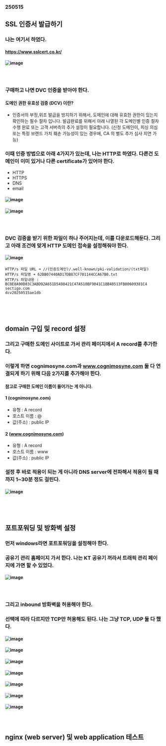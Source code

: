 ### 250515
## SSL 인증서 발급하기
### 나는 여기서 하였다.
#### https://www.sslcert.co.kr/
#### ![image](https://github.com/user-attachments/assets/2fd915e0-ba4d-4c16-a9b0-10c8cab91c3c)
### <br/>

### 구매하고 나면 DVC 인증을 받아야 한다. 
#### 도메인 권한 유효성 검증 (DCV) 이란?
- 인증서의 부정,위조 발급을 방지하기 위해서, 도메인에 대해 유효한 권한이 있는지 확인하는 필수 절차 입니다. 발급완료를 위해서 아래 나열된 각 도메인별 인증 절차 수행 완료 또는 고객 서버측의 추가 설정이 필요합니다. (신청 도메인이, 피싱 의심 또는 특정 브랜드 가치 훼손 가능성이 있는 경우에, CA 의 별도 추가 심사 지연 가능)
### 이때 인증 방법으로 아래 4가지가 있는데, 나는 HTTP로 하였다. 다른건 도메인이 이미 있거나 다른 certificate가 있어야 한다.
- HTTP
- HTTPS
- DNS
- email
#### ![image](https://github.com/user-attachments/assets/5958aa00-23bb-4379-9af2-2f8d82cf1480)
#### ![image](https://github.com/user-attachments/assets/ae0bcc67-8a07-40ff-9110-be72fa428d22)
### <br/>

### DVC 검증을 받기 위한 파일이 하나 주어지는데, 이를 다운로드해둔다. 그리고 아래 조건에 맞게 HTTP 도메인 접속을 설정해줘야 한다.
#### ![image](https://github.com/user-attachments/assets/992a5991-ac7d-4457-a1f9-15ad15ad114e)
```
HTTP/s 파일 URL ➜ //(인증도메인)/.well-known/pki-validation/(txt파일)
HTTP/s 파일명 ➜ 62BB07440AD17DB87CF701144CCA67B0.txt 
HTTP/s 파일내용 :
BC0E8A90D83C3ABD92A651D5498421C47A510BF9041C18B40513FB00609381C4
sectigo.com
dcv20250515ae1db
```
### <br/><br/>

## domain 구입 및 record 설정
### 그리고 구매한 도메인 사이트로 가서 관리 페이지에서 A record를 추가한다.
### 이렇게 하면 cognimosyne.com과 www.cognimosyne.com 둘 다 연결되게 하기 위해 다음 2가지를 추가해야 한다.
#### 참고로 구매한 도메인 이름이 들어가는 게 아니다.
#### 1 (cognimosyne.com)
- 유형 : A record
- 호스트 이름 : @
- 값(주소) : public IP
#### 2 (www.cognimosyne.com)
- 유형 : A record
- 호스트 이름 : www
- 값(주소) : public IP
### 설정 후 바로 적용이 되는 게 아니라 DNS server에 전파해서 적용이 될 때까지 1~30분 정도 걸린다.
#### ![image](https://github.com/user-attachments/assets/6ced1c59-d7e7-43c7-add0-1fd52ad086b0)
### <br/><br/>

## 포트포워딩 및 방화벽 설정
### 먼저 windows라면 포트포워딩을 설정해야 한다.
### 공유기 관리 홈페이지 가서 한다. 나는 KT 공유기 꺼라서 트래픽 관리 페이지에 가면 할 수 있었다.
#### ![image](https://github.com/user-attachments/assets/02b32ec0-13d0-4617-b50b-1cc50f29e900)
### <br/>

### 그리고 inbound 방화벽을 허용해야 한다.
### 선택에 따라 다르지만 TCP만 허용해도 된다. 나는 그냥 TCP, UDP 둘 다 했다.
#### ![image](https://github.com/user-attachments/assets/e99718cb-5e5d-4423-a36f-72e1124d8776)
#### ![image](https://github.com/user-attachments/assets/43e613b7-040a-44b2-8ef6-eda2af85e624)
#### ![image](https://github.com/user-attachments/assets/0f31ffaf-0600-48e4-914e-2073d9f0f6fd)
#### ![image](https://github.com/user-attachments/assets/3d644ab0-164a-4be7-96c2-e8e7a6c4acb0)
#### ![image](https://github.com/user-attachments/assets/a9e47ac1-b4f8-4ea3-a00d-efa86758d4ad)
#### ![image](https://github.com/user-attachments/assets/de6c6819-12aa-4a35-8d47-4d89648f2a79)
#### ![image](https://github.com/user-attachments/assets/d4baa954-ab5c-49a6-af46-6357b98259c5)
### <br/>

## nginx (web server) 및 web application 테스트


